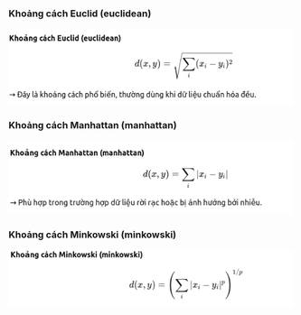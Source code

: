 
### Khoảng cách Euclid (euclidean)
![Gradient Magnitude](../img/Euclid.png)

### Khoảng cách Manhattan (manhattan)
![Gradient Magnitude](../img/Manhattan.png)
### Khoảng cách Minkowski (minkowski)
![Gradient Magnitude](../img/Minkowski.png)